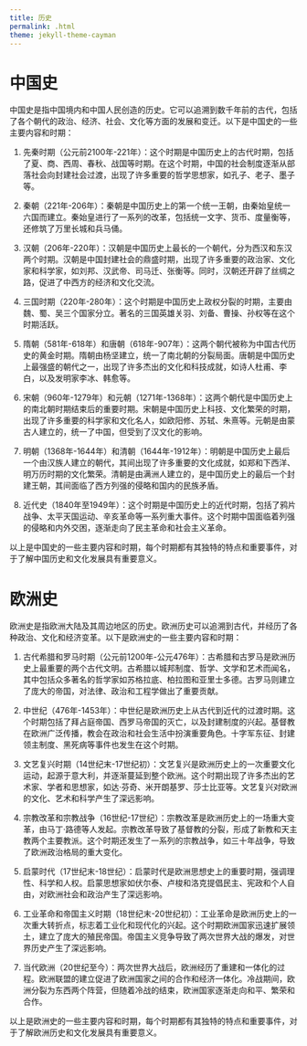 ```yaml
---
title: 历史
permalink: .html
theme: jekyll-theme-cayman
---
```



# 中国史

中国史是指中国境内和中国人民创造的历史。它可以追溯到数千年前的古代，包括了各个朝代的政治、经济、社会、文化等方面的发展和变迁。以下是中国史的一些主要内容和时期：

1. 先秦时期（公元前2100年-221年）：这个时期是中国历史上的古代时期，包括了夏、商、西周、春秋、战国等时期。在这个时期，中国的社会制度逐渐从部落社会向封建社会过渡，出现了许多重要的哲学思想家，如孔子、老子、墨子等。

2. 秦朝（221年-206年）：秦朝是中国历史上的第一个统一王朝，由秦始皇统一六国而建立。秦始皇进行了一系列的改革，包括统一文字、货币、度量衡等，还修筑了万里长城和兵马俑。

3. 汉朝（206年-220年）：汉朝是中国历史上最长的一个朝代，分为西汉和东汉两个时期。汉朝是中国封建社会的鼎盛时期，出现了许多重要的政治家、文化家和科学家，如刘邦、汉武帝、司马迁、张衡等。同时，汉朝还开辟了丝绸之路，促进了中西方的经济和文化交流。

4. 三国时期（220年-280年）：这个时期是中国历史上政权分裂的时期，主要由魏、蜀、吴三个国家分立。著名的三国英雄关羽、刘备、曹操、孙权等在这个时期活跃。

5. 隋朝（581年-618年）和唐朝（618年-907年）：这两个朝代被称为中国古代历史的黄金时期。隋朝由杨坚建立，统一了南北朝的分裂局面。唐朝是中国历史上最强盛的朝代之一，出现了许多杰出的文化和科技成就，如诗人杜甫、李白，以及发明家李冰、韩愈等。

6. 宋朝（960年-1279年）和元朝（1271年-1368年）：这两个朝代是中国历史上的南北朝时期结束后的重要时期。宋朝是中国历史上科技、文化繁荣的时期，出现了许多重要的科学家和文化名人，如欧阳修、苏轼、朱熹等。元朝是由蒙古人建立的，统一了中国，但受到了汉文化的影响。

7. 明朝（1368年-1644年）和清朝（1644年-1912年）：明朝是中国历史上最后一个由汉族人建立的朝代，其间出现了许多重要的文化成就，如郑和下西洋、明万历时期的文化繁荣。清朝是由满洲人建立的，是中国历史上的最后一个封建王朝，其间面临了西方列强的侵略和国内的民族矛盾。

8. 近代史（1840年至1949年）：这个时期是中国历史上的近代时期，包括了鸦片战争、太平天国运动、辛亥革命等一系列重大事件。这个时期中国面临着列强的侵略和内外交困，逐渐走向了民主革命和社会主义革命。

以上是中国史的一些主要内容和时期，每个时期都有其独特的特点和重要事件，对于了解中国历史和文化发展具有重要意义。
# 欧洲史

欧洲史是指欧洲大陆及其周边地区的历史。欧洲历史可以追溯到古代，并经历了各种政治、文化和经济变革。以下是欧洲史的一些主要内容和时期：

1. 古代希腊和罗马时期（公元前1200年-公元476年）：古希腊和古罗马是欧洲历史上最重要的两个古代文明。古希腊以城邦制度、哲学、文学和艺术而闻名，其中包括众多著名的哲学家如苏格拉底、柏拉图和亚里士多德。古罗马则建立了庞大的帝国，对法律、政治和工程学做出了重要贡献。

2. 中世纪（476年-1453年）：中世纪是欧洲历史上从古代到近代的过渡时期。这个时期包括了拜占庭帝国、西罗马帝国的灭亡，以及封建制度的兴起。基督教在欧洲广泛传播，教会在政治和社会生活中扮演重要角色。十字军东征、封建领主制度、黑死病等事件也发生在这个时期。

3. 文艺复兴时期（14世纪末-17世纪初）：文艺复兴是欧洲历史上的一次重要文化运动，起源于意大利，并逐渐蔓延到整个欧洲。这个时期出现了许多杰出的艺术家、学者和思想家，如达·芬奇、米开朗基罗、莎士比亚等。文艺复兴对欧洲的文化、艺术和科学产生了深远影响。

4. 宗教改革和宗教战争（16世纪-17世纪）：宗教改革是欧洲历史上的一场重大变革，由马丁·路德等人发起。宗教改革导致了基督教的分裂，形成了新教和天主教两个主要教派。这个时期还发生了一系列的宗教战争，如三十年战争，导致了欧洲政治格局的重大变化。

5. 启蒙时代（17世纪末-18世纪）：启蒙时代是欧洲思想史上的重要时期，强调理性、科学和人权。启蒙思想家如伏尔泰、卢梭和洛克提倡民主、宪政和个人自由，对欧洲社会和政治产生了深远影响。

6. 工业革命和帝国主义时期（18世纪末-20世纪初）：工业革命是欧洲历史上的一次重大转折点，标志着工业化和现代化的兴起。这个时期欧洲国家迅速扩展领土，建立了庞大的殖民帝国。帝国主义竞争导致了两次世界大战的爆发，对世界历史产生了深远影响。

7. 当代欧洲（20世纪至今）：两次世界大战后，欧洲经历了重建和一体化的过程。欧洲联盟的建立促进了欧洲国家之间的合作和经济一体化。冷战期间，欧洲分裂为东西两个阵营，但随着冷战的结束，欧洲国家逐渐走向和平、繁荣和合作。

以上是欧洲史的一些主要内容和时期，每个时期都有其独特的特点和重要事件，对于了解欧洲历史和文化发展具有重要意义。